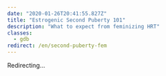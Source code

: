 ```yaml
---
date: "2020-01-26T20:41:55.827Z"
title: "Estrogenic Second Puberty 101"
description: "What to expect from feminizing HRT"
classes:
  - gdb
redirect: /en/second-puberty-fem
---
```


Redirecting...

